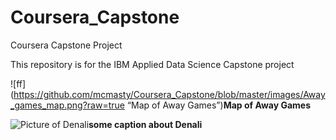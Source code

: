 # Coursera_Capstone
Coursera Capstone Project 

This repository is for the IBM Applied Data Science Capstone project


![ff](https://github.com/mcmasty/Coursera_Capstone/blob/master/images/Away_games_map.png?raw=true “Map of Away Games”)**Map of Away Games**  


![Picture of Denali](https://github.com/mcmasty/Coursera_Capstone/blob/master/images/Version%203.png?raw=true "picture of Denali234324")**some caption about Denali**  
